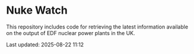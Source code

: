 # Nuke Watch

This repository includes code for retrieving the latest information available on the output of EDF nuclear power plants in the UK.

Last updated: 2025-08-22 11:12